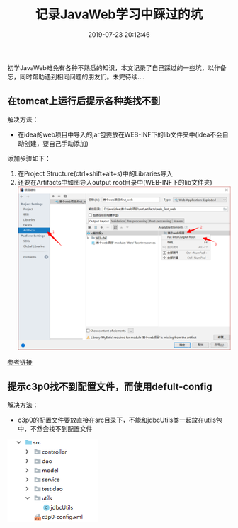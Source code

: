 ﻿---
title: 记录JavaWeb学习中踩过的坑
date: 2019-07-23 20:12:46
tags:
- JavaWeb
- 踩坑记录
categories:
- JavaWeb
---
初学JavaWeb难免有各种不熟悉的知识，本文记录了自己踩过的一些坑，以作备忘，同时帮助遇到相同问题的朋友们。未完待续....
<!-- more -->


## 在tomcat上运行后提示各种类找不到

解决方法：

* 在idea的web项目中导入的jar包要放在WEB-INF下的lib文件夹中(idea不会自动创建，要自己手动添加)

添加步骤如下：
1. 在Project Structure(ctrl+shift+alt+s)中的Libraries导入
2. 还要在Artifacts中如图导入output root目录中(WEB-INF下的lib文件夹)
![artifacts](记录JavaWeb学习中踩过的坑/artifacts.png)

[参考链接](https://blog.csdn.net/a755199443/article/details/89192230)


## 提示c3p0找不到配置文件，而使用defult-config

解决方法：

* c3p0的配置文件要放直接在src目录下，不能和jdbcUtils类一起放在utils包中，不然会找不到配置文件

 ![文件目录](记录JavaWeb学习中踩过的坑/c3p0xml.png)